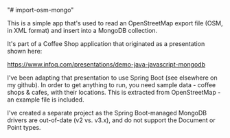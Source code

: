 "# import-osm-mongo" 

This is a simple app that's used to read an OpenStreetMap export file (OSM, in XML format) and insert into a 
MongoDB collection. 

It's part of a Coffee Shop application that originated as a presentation shown here:

https://www.infoq.com/presentations/demo-java-javascript-mongodb

I've been adapting that presentation to use Spring Boot (see elsewhere on my github). In order
to get anything to run, you need sample data - coffee shops & cafes, with their locations. This is extracted
from OpenStreetMap - an example file is included. 

 I've created a separate project as the Spring Boot-managed MongoDB drivers are out-of-date (v2 vs. v3.x), and do
 not support the Document or Point types. 

